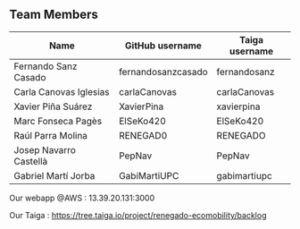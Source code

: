 ## Team Members

| Name                   | GitHub username    | Taiga username |
| ---------------------- | ------------------ | -------------- |
| Fernando Sanz Casado   | fernandosanzcasado | fernandosanz   |
| Carla Canovas Iglesias | carlaCanovas       | carlaCanovas   |
| Xavier Piña Suárez     | XavierPina         | xavierpina     |
| Marc Fonseca Pagès     | ElSeKo420          | ElSeKo420      |
| Raúl Parra Molina      | RENEGAD0           | RENEGADO       |
| Josep Navarro Castellà | PepNav             | PepNav         |
| Gabriel Martí Jorba    | GabiMartiUPC       | gabimartiupc   |

Our webapp @AWS : 13.39.20.131:3000

Our Taiga : https://tree.taiga.io/project/renegado-ecomobility/backlog
